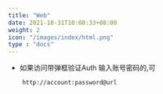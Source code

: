 ```yaml
---
title: "Web"
date: 2021-10-31T10:08:33+08:00
weight: 2
icon: "/images/index/html.png"
type : "docs"
---
```



* 如果访问带弹框验证Auth 输入账号密码的,可
```url
    http://account:password@url
```